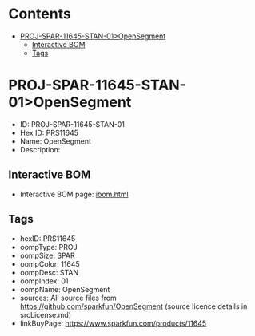 



Contents
========

* [PROJ-SPAR-11645-STAN-01>OpenSegment](#proj-spar-11645-stan-01opensegment)
	* [Interactive BOM](#interactive-bom)
	* [Tags](#tags)

# PROJ-SPAR-11645-STAN-01>OpenSegment

- ID: PROJ-SPAR-11645-STAN-01
- Hex ID: PRS11645
- Name: OpenSegment
- Description: 

## Interactive BOM

- Interactive BOM page: [ibom.html](kicad/bom/ibom.html)

## Tags

- hexID: PRS11645
- oompType: PROJ
- oompSize: SPAR
- oompColor: 11645
- oompDesc: STAN
- oompIndex: 01
- oompName: OpenSegment
- sources: All source files from https://github.com/sparkfun/OpenSegment (source licence details in srcLicense.md)
- linkBuyPage: https://www.sparkfun.com/products/11645
